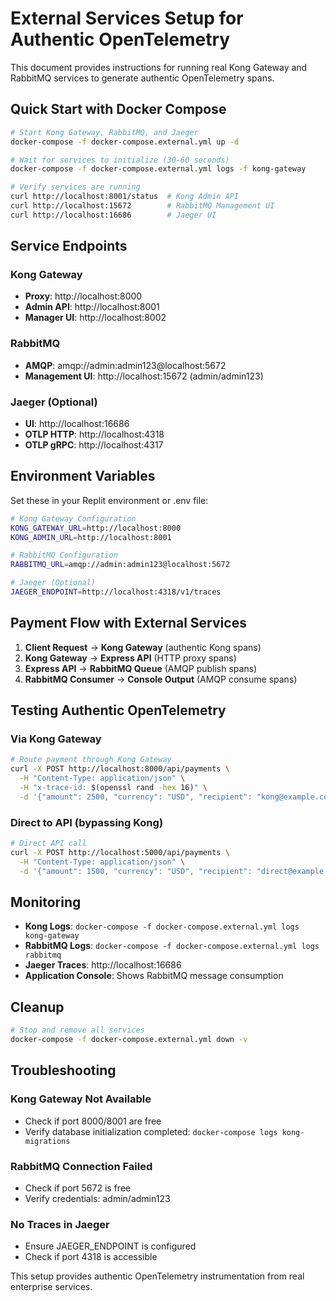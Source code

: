 # External Services Setup for Authentic OpenTelemetry

This document provides instructions for running real Kong Gateway and RabbitMQ services to generate authentic OpenTelemetry spans.

## Quick Start with Docker Compose

```bash
# Start Kong Gateway, RabbitMQ, and Jaeger
docker-compose -f docker-compose.external.yml up -d

# Wait for services to initialize (30-60 seconds)
docker-compose -f docker-compose.external.yml logs -f kong-gateway

# Verify services are running
curl http://localhost:8001/status  # Kong Admin API
curl http://localhost:15672        # RabbitMQ Management UI
curl http://localhost:16686        # Jaeger UI
```

## Service Endpoints

### Kong Gateway
- **Proxy**: http://localhost:8000
- **Admin API**: http://localhost:8001
- **Manager UI**: http://localhost:8002

### RabbitMQ
- **AMQP**: amqp://admin:admin123@localhost:5672
- **Management UI**: http://localhost:15672 (admin/admin123)

### Jaeger (Optional)
- **UI**: http://localhost:16686
- **OTLP HTTP**: http://localhost:4318
- **OTLP gRPC**: http://localhost:4317

## Environment Variables

Set these in your Replit environment or .env file:

```bash
# Kong Gateway Configuration
KONG_GATEWAY_URL=http://localhost:8000
KONG_ADMIN_URL=http://localhost:8001

# RabbitMQ Configuration
RABBITMQ_URL=amqp://admin:admin123@localhost:5672

# Jaeger (Optional)
JAEGER_ENDPOINT=http://localhost:4318/v1/traces
```

## Payment Flow with External Services

1. **Client Request** → **Kong Gateway** (authentic Kong spans)
2. **Kong Gateway** → **Express API** (HTTP proxy spans)
3. **Express API** → **RabbitMQ Queue** (AMQP publish spans)
4. **RabbitMQ Consumer** → **Console Output** (AMQP consume spans)

## Testing Authentic OpenTelemetry

### Via Kong Gateway
```bash
# Route payment through Kong Gateway
curl -X POST http://localhost:8000/api/payments \
  -H "Content-Type: application/json" \
  -H "x-trace-id: $(openssl rand -hex 16)" \
  -d '{"amount": 2500, "currency": "USD", "recipient": "kong@example.com", "description": "Kong Gateway Test"}'
```

### Direct to API (bypassing Kong)
```bash
# Direct API call
curl -X POST http://localhost:5000/api/payments \
  -H "Content-Type: application/json" \
  -d '{"amount": 1500, "currency": "USD", "recipient": "direct@example.com", "description": "Direct API Test"}'
```

## Monitoring

- **Kong Logs**: `docker-compose -f docker-compose.external.yml logs kong-gateway`
- **RabbitMQ Logs**: `docker-compose -f docker-compose.external.yml logs rabbitmq`
- **Jaeger Traces**: http://localhost:16686
- **Application Console**: Shows RabbitMQ message consumption

## Cleanup

```bash
# Stop and remove all services
docker-compose -f docker-compose.external.yml down -v
```

## Troubleshooting

### Kong Gateway Not Available
- Check if port 8000/8001 are free
- Verify database initialization completed: `docker-compose logs kong-migrations`

### RabbitMQ Connection Failed
- Check if port 5672 is free
- Verify credentials: admin/admin123

### No Traces in Jaeger
- Ensure JAEGER_ENDPOINT is configured
- Check if port 4318 is accessible

This setup provides authentic OpenTelemetry instrumentation from real enterprise services.